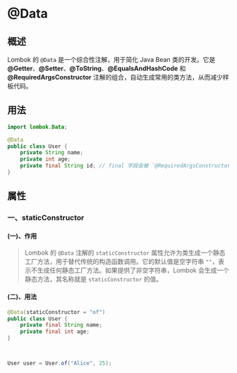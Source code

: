 # @Data

## 概述

Lombok 的 `@Data` 是一个综合性注解，用于简化 Java Bean 类的开发。它是 **@Getter**、**@Setter**、**@ToString**、**@EqualsAndHashCode** 和 **@RequiredArgsConstructor** 注解的组合，自动生成常用的类方法，从而减少样板代码。



## 用法

```java
import lombok.Data;

@Data
public class User {
    private String name;
    private int age;
    private final String id; // final 字段会被 `@RequiredArgsConstructor` 使用
}

```





## 属性

### 一、staticConstructor

#### (一)、作用

> Lombok 的 `@Data` 注解的 `staticConstructor` 属性允许为类生成一个静态工厂方法，用于替代传统的构造函数调用。它的默认值是空字符串 `""`，表示不生成任何静态工厂方法。如果提供了非空字符串，Lombok 会生成一个静态方法，其名称就是 `staticConstructor` 的值。

#### (二)、用法

```java
@Data(staticConstructor = "of")
public class User {
    private final String name;
    private final int age;
}



User user = User.of("Alice", 25);
```

